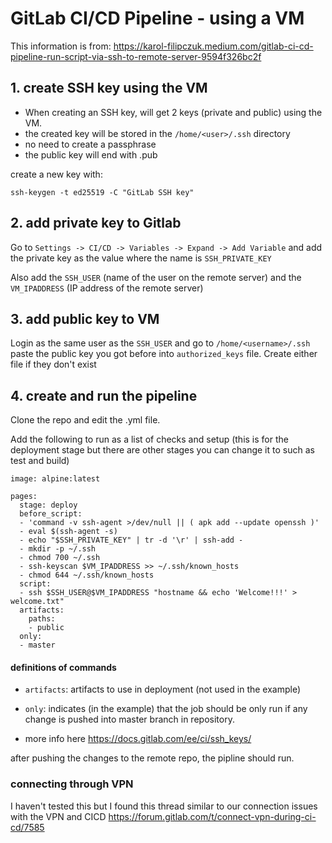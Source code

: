 # GitLab CI/CD Pipeline - using a VM

This information is from:
https://karol-filipczuk.medium.com/gitlab-ci-cd-pipeline-run-script-via-ssh-to-remote-server-9594f326bc2f

## 1. create SSH key using the VM

- When creating an SSH key, will get 2 keys (private and public) using the VM.
- the created key will be stored in the `/home/<user>/.ssh` directory
- no need to create a passphrase
- the public key will end with .pub

create a new key with:
```
ssh-keygen -t ed25519 -C "GitLab SSH key"
```

## 2. add private key to Gitlab

Go to `Settings -> CI/CD -> Variables -> Expand -> Add Variable` and add the private key as the value where the name is `SSH_PRIVATE_KEY`

Also add the `SSH_USER` (name of the user on the remote server) and the `VM_IPADDRESS` (IP address of the remote server)

## 3. add public key to VM 
Login as the same user as the `SSH_USER` and go to `/home/<username>/.ssh` paste the public key you got before into `authorized_keys` file. Create either file if they don't exist

## 4. create and run the pipeline

Clone the repo and edit the .yml file.

Add the following to run as a list of checks and setup (this is for the deployment stage but there are other stages you can change it to such as test and build) 
```
image: alpine:latest

pages:
  stage: deploy
  before_script:
  - 'command -v ssh-agent >/dev/null || ( apk add --update openssh )' 
  - eval $(ssh-agent -s)
  - echo "$SSH_PRIVATE_KEY" | tr -d '\r' | ssh-add -
  - mkdir -p ~/.ssh
  - chmod 700 ~/.ssh
  - ssh-keyscan $VM_IPADDRESS >> ~/.ssh/known_hosts
  - chmod 644 ~/.ssh/known_hosts
  script:
  - ssh $SSH_USER@$VM_IPADDRESS "hostname && echo 'Welcome!!!' > welcome.txt"
  artifacts:
    paths:
    - public
  only:
  - master
```

#### definitions of commands
- `artifacts`: artifacts to use in deployment (not used in the example)

- `only`: indicates (in the example) that the job should be only run if any change is pushed into master branch in repository.

- more info here https://docs.gitlab.com/ee/ci/ssh_keys/

after pushing the changes to the remote repo, the pipline should run. 


### connecting through VPN

I haven't tested this but I found this thread similar to our connection issues with the VPN and CICD https://forum.gitlab.com/t/connect-vpn-during-ci-cd/7585